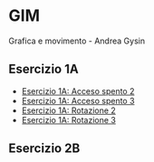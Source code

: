 # GIM
Grafica e movimento - Andrea Gysin

## Esercizio 1A
- [Esercizio 1A: Acceso spento 2](https://github.com/Naheleee/GIM/blob/main/Esercizio_1A/Esercizio_1A_Nahele/acceso_spento_2.html)
- [Esercizio 1A: Acceso spento 3](https://github.com/Naheleee/GIM/blob/main/Esercizio_1A/Esercizio_1A_Nahele/acceso_spento_3.html)
- [Esercizio 1A: Rotazione 2](https://github.com/Naheleee/GIM/blob/main/Esercizio_1A/Esercizio_1A_Nahele/rotazione_2.html)
- [Esercizio 1A: Rotazione 3](https://github.com/Naheleee/GIM/blob/main/Esercizio_1A/Esercizio_1A_Nahele/rotazione_3.html)

## Esercizio 2B